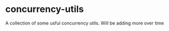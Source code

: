 concurrency-utils
=================
A collection of some usful concurrency utils. Will be adding more over time
